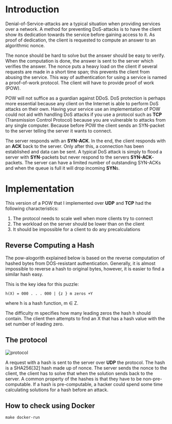 # Introduction

Denial-of-Service-attacks are a typical situation when providing services over a network. A method for preventing DoS-attacks is to have the client show its dedication towards the service before gaining access to it. As proof of dedication, the client is requested to compute an answer to an algorithmic nonce.

The nonce should be hard to solve but the answer should be easy to verify. When the computation is done, the answer is sent to the server which verifies the answer. The nonce puts a heavy load on the client if several requests are made in a short time span; this prevents the client from abusing the service. This way of authentication for using a service is named a proof-of-work protocol. The client will have to provide proof of work (POW).

POW will not suffice as a guardian against DDoS. DoS protection is perhaps more essential because any client on the Internet is able to perform DoS attacks on their own. Having your service use an implementation of POW could not aid with handling DoS attacks if you use a protocol such as **TCP** (Transmission Control Protocol) because you are vulnerable to attacks from any single computer. Because before POW the client sends an SYN-packet to the server telling the server it wants to connect.

The server responds with an **SYN-ACK**. In the end, the client responds with an **ACK** back to the server. Only after this, a connection has been established and data can be sent. A typical DoS attack is simply to flood a server with **SYN**-packets but never respond to the servers **SYN-ACK**-packets. The server can have a limited number of outstanding SYN-ACKs and when the queue is full it will drop incoming **SYN**s.

# Implementation

This version of a POW that I implemented over **UDP** and **TCP** had the following characteristics:

1. The protocol needs to scale well when more clients try to connect
2. The workload on the server should be lower than on the client
3. It should be impossible for a client to do any precalculations

## Reverse Computing a Hash

The pow-alogorith explained below is based on the reverse computation of hashed bytes from DOS-resistant authentication. Generally, it is almost impossible to reverse a hash to original bytes, however, it is easier to find a similar hash easy. 

This is the key idea for this puzzle:  
```
h(X) = 000 . . . 000 | {z } m zeros +Y
```

where h is a hash function, m ∈ Z.  

The difficulty m specifies how many leading zeros the hash h should contain. The client then attempts to find an X that has a hash value with the set number of leading zero.

## The protocol
![protocol](https://www.planttext.com/api/plantuml/png/VP6x2iCm34LtVuL6P_0FX582NJjtDxQQ1Fm8bbB8tzSc8Qy-Di4zEbV63R5EF7edHZlSOWYWhf37UqySCDLbhk61gNzE4lt0KoMs6DHCbyK32hBJr5NYhxK4Q1WaHVT2MwtmHQcVj6GpWBOs8T7HduFv3fDGCu86Cw_qCOWbNBZLt29dpcUNRd65Il-U8Wps2tPo6HVfrBf_q7RU9zVaWlm7Rm00)

A request with a hash is sent to the server over **UDP** the protocol. The hash is a SHA256[32] hash made up of nonce. The server sends the nonce to the client, the client has to solve that when the solution sends back to the server.  A common property of the hashes is that they have to be non-pre-computable. If a hash is pre-computable, a hacker could spend some time calculating solutions for a hash before an attack.

## How to check using Docker

```
make docker-run
```
